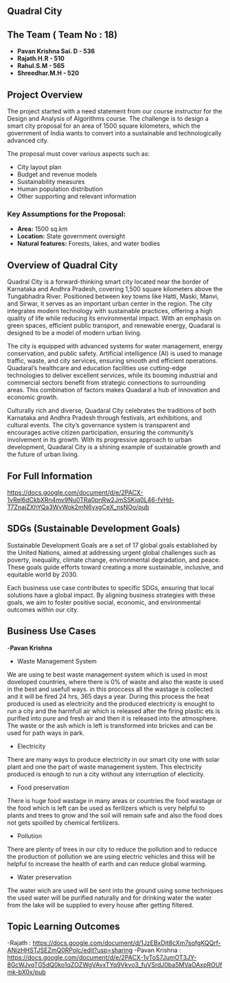 ## Quadral City

## The Team ( Team No : 18)

- **Pavan Krishna Sai. D - 536**
- **Rajath.H.R - 510**
- **Rahul.S.M - 565**
- **Shreedhar.M.H - 520**

## Project Overview

The project started with a need statement from our course instructor for the Design and Analysis of Algorithms course. The challenge is to design a smart city proposal for an area of 1500 square kilometers, which the government of India wants to convert into a sustainable and technologically advanced city.

The proposal must cover various aspects such as:

- City layout plan
- Budget and revenue models
- Sustainability measures
- Human population distribution
- Other supporting and relevant information

### Key Assumptions for the Proposal:

- **Area:** 1500 sq.km
- **Location:** State government oversight
- **Natural features:** Forests, lakes, and water bodies

## Overview of Quadral City
Quadral City is a forward-thinking smart city located near the border of Karnataka and Andhra Pradesh, covering 1,500 square kilometers above the Tungabhadra River. 
Positioned between key towns like Hatti, Maski, Manvi, and Sirwar, it serves as an important urban center in the region. The city integrates modern technology with
sustainable practices, offering a high quality of life while reducing its environmental impact. With an emphasis on green spaces, efficient public transport, and
renewable energy, Quadaral is designed to be a model of modern urban living.

The city is equipped with advanced systems for water management, energy conservation, and public safety. Artificial intelligence (AI) is used to manage traffic, waste, and
city services, ensuring smooth and efficient operations. Quadaral’s healthcare and education facilities use cutting-edge technologies to deliver excellent services, while
its booming industrial and commercial sectors benefit from strategic connections to surrounding areas. This combination of factors makes Quadaral a hub of innovation and
economic growth.

Culturally rich and diverse, Quadaral City celebrates the traditions of both Karnataka and Andhra Pradesh through festivals, art exhibitions, and cultural events. The city’s
governance system is transparent and encourages active citizen participation, ensuring the community’s involvement in its growth. With its progressive approach to urban
development, Quadaral City is a shining example of sustainable growth and the future of urban living.


## For Full Information
https://docs.google.com/document/d/e/2PACX-1vRel6dCkbXRn4mv9Nu0TRa0pnRw2JmSSKiq0L46-fvHd-T7ZnajZXhYQa3WvWok2mN6yxgCeX_nsNOo/pub

## SDGs (Sustainable Development Goals)
Sustainable Development Goals are a set of 17 global goals established by the United Nations, aimed at addressing urgent global challenges such as poverty, inequality, climate change, environmental degradation, and peace. These goals guide efforts toward creating a more sustainable, inclusive, and equitable world by 2030.

Each business use case contributes to specific SDGs, ensuring that local solutions have a global impact. By aligning business strategies with these goals, we aim to foster positive social, economic, and environmental outcomes within our city.

## Business Use Cases
-**Pavan Krishna**

- Waste Management System
  
We are using te best waste management system which is used in most doveloped countries, where there is 0% of waste and also the waste is used in the best and usefull ways.
in this proccess all the wastage is collected and it will be fired 24 hrs, 365 days a year. During this process the heat produced is used as electricity and the produced 
electricity is enought to run a city and the harmfull air which is released after the firing plastic ets is purified into pure and fresh air and then it is released into the 
atmosphere. The waste or the ash which is left is transformed into brickes and can be used for path ways in park. 

- Electricity
  
There are many ways to produce electricity in our smart city one with solar plant and one the part of waste management system. This electricity produced is enough to run a city without any interruption of electicity.

- Food preservation
  
There is huge food wastage in many areas or countries the food wastage or the food which is left can be used as ferilizers which is very helpful to plants and trees to grow 
and the soil will remain safe and also the food does not gets spoilled by chemical fertilizers.
  
- Pollution
  
There are plenty of trees in our city to reduce the pollution and to reducce the production of pollution we are using electric vehicles and thiss will be helpful to increase 
the health of earth and can reduce global warming.
  
- Water preservation
  
The water wich are used will be sent into the ground using some techniques the used water will be purified naturally and for drinking water the water from the lake will
be supplied to every house after getting filtered.

## Topic Learning Outcomes

-Rajath : https://docs.google.com/document/d/1JzEBxDjt8cXm7sofgKQQrf-ANizHHSTJSEZmQ0RPolc/edit?usp=sharing
-Pavan Krishna : https://docs.google.com/document/d/e/2PACX-1vToS7JumOT3JY-8GcWJvqTG5dQ0ko1qZOZWgVAvxTYq9Vkvo3_fuVSrdJ0ba5MVaOAxpROUfmk-bX0x/pub
